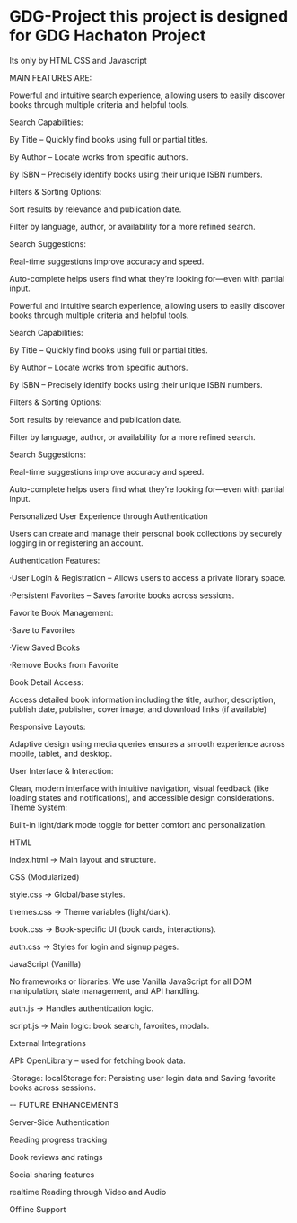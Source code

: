 # GDG-Project this project is designed for GDG Hachaton Project 
Its only by HTML CSS and Javascript

 MAIN FEATURES ARE:
 
Powerful and intuitive search experience, allowing users to easily discover books through multiple criteria and helpful tools.

 Search Capabilities:
 
By Title – Quickly find books using full or partial titles.

By Author – Locate works from specific authors.

By ISBN – Precisely identify books using their unique ISBN numbers.

Filters & Sorting Options:

Sort results by relevance and publication date.

Filter by language, author, or availability for a more refined search.

Search Suggestions:


Real-time suggestions improve accuracy and speed.

Auto-complete helps users find what they’re looking for—even with partial input.

Powerful and intuitive search experience, allowing users to easily discover books through multiple criteria and helpful tools.

 Search Capabilities:

 
By Title – Quickly find books using full or partial titles.

By Author – Locate works from specific authors.

By ISBN – Precisely identify books using their unique ISBN numbers.

Filters & Sorting Options:

Sort results by relevance and publication date.

Filter by language, author, or availability for a more refined search.

Search Suggestions:


Real-time suggestions improve accuracy and speed.

Auto-complete helps users find what they’re looking for—even with partial input.


Personalized User Experience through Authentication

Users can create and manage their personal book collections by securely logging in or registering an account.

 Authentication Features:

 
·User Login & Registration – Allows users to access a private library space.

·Persistent Favorites – Saves favorite books across sessions.

Favorite Book Management:


·Save to Favorites

·View Saved Books

·Remove Books from Favorite

 Book Detail Access:
 
Access detailed book information including the title, author, description, publish date, publisher, cover image, and download links (if available)

Responsive Layouts:


Adaptive design using media queries ensures a smooth experience across mobile, tablet, and desktop.


User Interface & Interaction:


Clean, modern interface with intuitive navigation, visual feedback (like loading states and notifications), and accessible design considerations.
Theme System:

 Built-in light/dark mode toggle for better comfort and personalization.

 
  HTML
  
 index.html → Main layout and structure.

 
CSS (Modularized)

 style.css → Global/base styles.
 
 themes.css → Theme variables (light/dark).
 
 book.css → Book-specific UI (book cards, interactions).
 
 auth.css → Styles for login and signup pages.
 
JavaScript (Vanilla)

 No frameworks or libraries: We use Vanilla JavaScript for all DOM manipulation, state management, and API handling.
 
auth.js → Handles authentication logic.

script.js → Main logic: book search, favorites, modals.

 External Integrations
 
API: OpenLibrary – used for fetching book data.

·Storage: localStorage for:  Persisting user login data and Saving favorite books across sessions.

-- FUTURE ENHANCEMENTS


Server-Side Authentication

Reading progress tracking

Book reviews and ratings

Social sharing features

realtime Reading through Video and Audio

Offline Support
